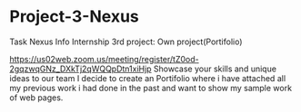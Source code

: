 # Project-3-Nexus
Task Nexus Info Internship 3rd project: Own project(Portifolio)

https://us02web.zoom.us/meeting/register/tZ0od-2gqzwqGNz_DXkTj2qWQQpDtn1xiHjp
Showcase your skills and unique ideas to our team I decide to create an Portifolio where i have attached all my previous work i had done in the past and want to show my sample work of web pages.

